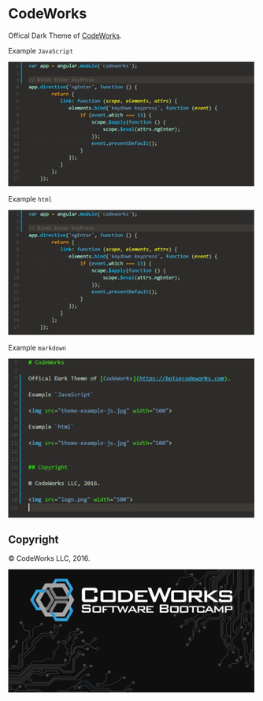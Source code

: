 # CodeWorks

Offical Dark Theme of [CodeWorks](https://boisecodeworks.com).

Example `JavaScript`

<img src="theme-example-js.jpg" width="500">

Example `html`

<img src="theme-example-js.jpg" width="500">

Example `markdown`

<img src="theme-example-md.jpg" width="500">

## Copyright

© CodeWorks LLC, 2016.

<img src="logo.png" width="500">
